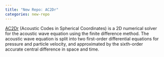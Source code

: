 ```yaml
---
title: "New Repo: AC2Dr"
categories: new-repo
---
```


[AC2Dr](https://github.com/LLNL/AC2Dr) (Acoustic Codes in Spherical Coordinates) is a 2D numerical solver for the acoustic wave equation using the finite difference method. The acoustic wave equation is split into two first-order differential equations for pressure and particle velocity, and approximated by the sixth-order accurate central difference in space and time.
